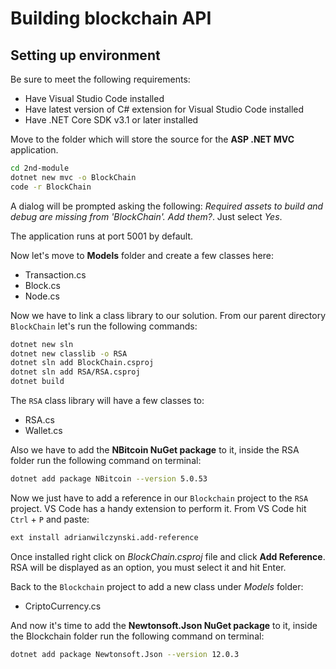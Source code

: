 # Building blockchain API

## Setting up environment

Be sure to meet  the following requirements:

- Have Visual Studio Code installed
- Have latest version of C# extension for Visual Studio Code installed
- Have .NET Core SDK v3.1 or later installed

Move to the folder which will store the source for the __ASP .NET MVC__ application.

```bash
cd 2nd-module
dotnet new mvc -o BlockChain
code -r BlockChain
```

A dialog will be prompted asking the following: *Required assets to build and debug are missing from 'BlockChain'. Add them?*. Just select *Yes*.

The application runs at port 5001 by default.

Now let's move to __Models__ folder and create a few classes here:

- Transaction.cs
- Block.cs
- Node.cs

Now we have to link a class library to our solution. From our parent directory `BlockChain` let's run the following commands:

```bash
dotnet new sln
dotnet new classlib -o RSA
dotnet sln add BlockChain.csproj
dotnet sln add RSA/RSA.csproj
dotnet build
```

The `RSA` class library will have a few classes to:

- RSA.cs
- Wallet.cs

Also we have to add the __NBitcoin NuGet package__ to it, inside the RSA folder run the following command on terminal:

```bash
dotnet add package NBitcoin --version 5.0.53
```

Now we just have to add a reference in our `Blockchain` project to the `RSA` project. VS Code has a handy extension to perform it. From VS Code hit `Ctrl` + `P` and paste:

```txt
ext install adrianwilczynski.add-reference
```

Once installed right click on *BlockChain.csproj* file and click __Add Reference__. RSA will be displayed as an option, you must select it and hit Enter.

Back to the `Blockchain` project to add a new class under *Models* folder:

- CriptoCurrency.cs

And now it's time to add the __Newtonsoft.Json NuGet package__ to it, inside the Blockchain folder run the following command on terminal:

```bash
dotnet add package Newtonsoft.Json --version 12.0.3
```
